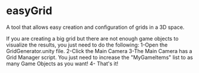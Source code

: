 # easyGrid
A tool that allows easy creation and configuration of grids in a 3D space.

If you are creating a big grid but there are not enough game objects to visualize the results, you just need to do the following:
1-Open the GridGenerator.unity file.
2-Click the Main Camera
3-The Main Camera has a Grid Manager script. You just need to increase the "MyGameItems" list to as many Game Objects as you want!
4- That's it!
